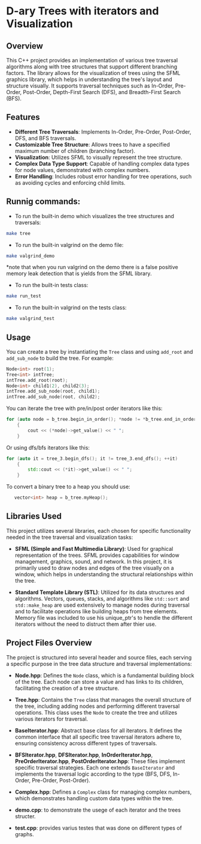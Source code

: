 
# D-ary Trees with iterators and Visualization

## Overview

This C++ project provides an implementation of various tree traversal algorithms along with tree structures that support different branching factors. The library allows for the visualization of trees using the SFML graphics library, which helps in understanding the tree's layout and structure visually. It supports traversal techniques such as In-Order, Pre-Order, Post-Order, Depth-First Search (DFS), and Breadth-First Search (BFS).

## Features

- **Different Tree Traversals**: Implements In-Order, Pre-Order, Post-Order, DFS, and BFS traversals.
- **Customizable Tree Structure**: Allows trees to have a specified maximum number of children (branching factor).
- **Visualization**: Utilizes SFML to visually represent the tree structure.
- **Complex Data Type Support**: Capable of handling complex data types for node values, demonstrated with complex numbers.
- **Error Handling**: Includes robust error handling for tree operations, such as avoiding cycles and enforcing child limits.

## Runnig commands:
   - To run the built-in demo which visualizes the tree structures and traversals:
   ```bash
   make tree
   ```

   - To run the built-in valgrind on the demo file:
   ```bash
   make valgrind_demo
   ```
   *note that when you run  valgrind on the demo there is a false positive memory leak
   detection that is yields from the SFML library.

   - To run the built-in tests class:
   ```bash
   make run_test
   ```

   - To run the built-in valgrind on the tests class:
   ```bash
   make valgrind_test
   ```
## Usage

You can create a tree by instantiating the `Tree` class and using `add_root` and `add_sub_node` to build the tree. For example:

```cpp
Node<int> root(1);
Tree<int> intTree;
intTree.add_root(root);
Node<int> child1(2), child2(3);
intTree.add_sub_node(root, child1);
intTree.add_sub_node(root, child2);
```

You can iterate the tree with pre/in/post order iterators like this:
```cpp
for (auto node = b_tree.begin_in_order(); *node != *b_tree.end_in_order(); ++(*node))
    {
        cout << (*node)->get_value() << " ";
    }
```

Or using dfs/bfs iterators like this:
```cpp
for (auto it = tree_3.begin_dfs(); it != tree_3.end_dfs(); ++it)
    {
        std::cout << (*it)->get_value() << " ";
    }
```

To convert a binary tree to a heap you should use:
```cpp
   vector<int> heap = b_tree.myHeap();
```

## Libraries Used

This project utilizes several libraries, each chosen for specific functionality needed in the tree traversal and visualization tasks:

- **SFML (Simple and Fast Multimedia Library)**: Used for graphical representation of the trees. SFML provides capabilities for window management, graphics, sound, and network. In this project, it is primarily used to draw nodes and edges of the tree visually on a window, which helps in understanding the structural relationships within the tree.

- **Standard Template Library (STL)**: Utilized for its data structures and algorithms. Vectors, queues, stacks, and algorithms like `std::sort` and `std::make_heap` are used extensively to manage nodes during traversal and to facilitate operations like building heaps from tree elements. Memory file was included to use his unique_ptr's to hendle the different iterators without the need to distruct them after thier use. 

## Project Files Overview

The project is structured into several header and source files, each serving a specific purpose in the tree data structure and traversal implementations:

- **Node.hpp**: Defines the `Node` class, which is a fundamental building block of the tree. Each node can store a value and has links to its children, facilitating the creation of a tree structure.

- **Tree.hpp**: Contains the `Tree` class that manages the overall structure of the tree, including adding nodes and performing different traversal operations. This class uses the `Node` to create the tree and utilizes various iterators for traversal.

- **BaseIterator.hpp**: Abstract base class for all iterators. It defines the common interface that all specific tree traversal iterators adhere to, ensuring consistency across different types of traversals.

- **BFSIterator.hpp**, **DFSIterator.hpp**, **InOrderIterator.hpp**, **PreOrderIterator.hpp**, **PostOrderIterator.hpp**: These files implement specific traversal strategies. Each one extends `BaseIterator` and implements the traversal logic according to the type (BFS, DFS, In-Order, Pre-Order, Post-Order).

- **Complex.hpp**: Defines a `Complex` class for managing complex numbers, which demonstrates handling custom data types within the tree.

- **demo.cpp**: to demonstrate the usege of each iterator and the trees structer.

- **test.cpp**: provides varius testes that was done on  different types of graphs.
